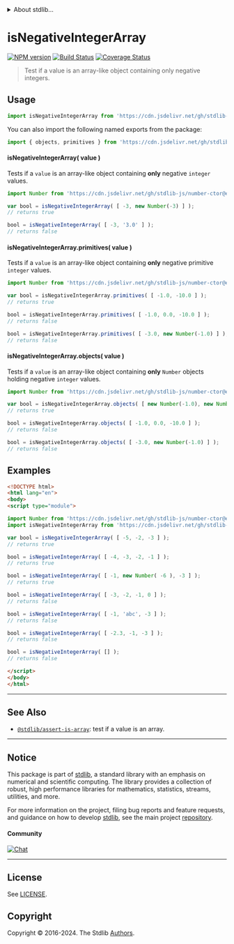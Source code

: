 <!--

@license Apache-2.0

Copyright (c) 2018 The Stdlib Authors.

Licensed under the Apache License, Version 2.0 (the "License");
you may not use this file except in compliance with the License.
You may obtain a copy of the License at

   http://www.apache.org/licenses/LICENSE-2.0

Unless required by applicable law or agreed to in writing, software
distributed under the License is distributed on an "AS IS" BASIS,
WITHOUT WARRANTIES OR CONDITIONS OF ANY KIND, either express or implied.
See the License for the specific language governing permissions and
limitations under the License.

-->


<details>
  <summary>
    About stdlib...
  </summary>
  <p>We believe in a future in which the web is a preferred environment for numerical computation. To help realize this future, we've built stdlib. stdlib is a standard library, with an emphasis on numerical and scientific computation, written in JavaScript (and C) for execution in browsers and in Node.js.</p>
  <p>The library is fully decomposable, being architected in such a way that you can swap out and mix and match APIs and functionality to cater to your exact preferences and use cases.</p>
  <p>When you use stdlib, you can be absolutely certain that you are using the most thorough, rigorous, well-written, studied, documented, tested, measured, and high-quality code out there.</p>
  <p>To join us in bringing numerical computing to the web, get started by checking us out on <a href="https://github.com/stdlib-js/stdlib">GitHub</a>, and please consider <a href="https://opencollective.com/stdlib">financially supporting stdlib</a>. We greatly appreciate your continued support!</p>
</details>

# isNegativeIntegerArray

[![NPM version][npm-image]][npm-url] [![Build Status][test-image]][test-url] [![Coverage Status][coverage-image]][coverage-url] <!-- [![dependencies][dependencies-image]][dependencies-url] -->

> Test if a value is an array-like object containing only negative integers.



<section class="usage">

## Usage

```javascript
import isNegativeIntegerArray from 'https://cdn.jsdelivr.net/gh/stdlib-js/assert-is-negative-integer-array@esm/index.mjs';
```

You can also import the following named exports from the package:

```javascript
import { objects, primitives } from 'https://cdn.jsdelivr.net/gh/stdlib-js/assert-is-negative-integer-array@esm/index.mjs';
```

#### isNegativeIntegerArray( value )

Tests if a `value` is an array-like object containing **only** negative `integer` values.

<!-- eslint-disable no-new-wrappers -->

```javascript
import Number from 'https://cdn.jsdelivr.net/gh/stdlib-js/number-ctor@esm/index.mjs';

var bool = isNegativeIntegerArray( [ -3, new Number(-3) ] );
// returns true

bool = isNegativeIntegerArray( [ -3, '3.0' ] );
// returns false
```

#### isNegativeIntegerArray.primitives( value )

Tests if a `value` is an array-like object containing **only** negative primitive `integer` values.

<!-- eslint-disable no-new-wrappers -->

```javascript
import Number from 'https://cdn.jsdelivr.net/gh/stdlib-js/number-ctor@esm/index.mjs';

var bool = isNegativeIntegerArray.primitives( [ -1.0, -10.0 ] );
// returns true

bool = isNegativeIntegerArray.primitives( [ -1.0, 0.0, -10.0 ] );
// returns false

bool = isNegativeIntegerArray.primitives( [ -3.0, new Number(-1.0) ] );
// returns false
```

#### isNegativeIntegerArray.objects( value )

Tests if a `value` is an array-like object containing **only** `Number` objects holding negative `integer` values.

<!-- eslint-disable no-new-wrappers, max-len -->

```javascript
import Number from 'https://cdn.jsdelivr.net/gh/stdlib-js/number-ctor@esm/index.mjs';

var bool = isNegativeIntegerArray.objects( [ new Number(-1.0), new Number(-10.0) ] );
// returns true

bool = isNegativeIntegerArray.objects( [ -1.0, 0.0, -10.0 ] );
// returns false

bool = isNegativeIntegerArray.objects( [ -3.0, new Number(-1.0) ] );
// returns false
```

</section>

<!-- /.usage -->

<section class="examples">

## Examples

<!-- eslint-disable no-new-wrappers -->

<!-- eslint no-undef: "error" -->

```html
<!DOCTYPE html>
<html lang="en">
<body>
<script type="module">

import Number from 'https://cdn.jsdelivr.net/gh/stdlib-js/number-ctor@esm/index.mjs';
import isNegativeIntegerArray from 'https://cdn.jsdelivr.net/gh/stdlib-js/assert-is-negative-integer-array@esm/index.mjs';

var bool = isNegativeIntegerArray( [ -5, -2, -3 ] );
// returns true

bool = isNegativeIntegerArray( [ -4, -3, -2, -1 ] );
// returns true

bool = isNegativeIntegerArray( [ -1, new Number( -6 ), -3 ] );
// returns true

bool = isNegativeIntegerArray( [ -3, -2, -1, 0 ] );
// returns false

bool = isNegativeIntegerArray( [ -1, 'abc', -3 ] );
// returns false

bool = isNegativeIntegerArray( [ -2.3, -1, -3 ] );
// returns false

bool = isNegativeIntegerArray( [] );
// returns false

</script>
</body>
</html>
```

</section>

<!-- /.examples -->

<!-- Section for related `stdlib` packages. Do not manually edit this section, as it is automatically populated. -->

<section class="related">

* * *

## See Also

-   <span class="package-name">[`@stdlib/assert-is-array`][@stdlib/assert/is-array]</span><span class="delimiter">: </span><span class="description">test if a value is an array.</span>

</section>

<!-- /.related -->

<!-- Section for all links. Make sure to keep an empty line after the `section` element and another before the `/section` close. -->


<section class="main-repo" >

* * *

## Notice

This package is part of [stdlib][stdlib], a standard library with an emphasis on numerical and scientific computing. The library provides a collection of robust, high performance libraries for mathematics, statistics, streams, utilities, and more.

For more information on the project, filing bug reports and feature requests, and guidance on how to develop [stdlib][stdlib], see the main project [repository][stdlib].

#### Community

[![Chat][chat-image]][chat-url]

---

## License

See [LICENSE][stdlib-license].


## Copyright

Copyright &copy; 2016-2024. The Stdlib [Authors][stdlib-authors].

</section>

<!-- /.stdlib -->

<!-- Section for all links. Make sure to keep an empty line after the `section` element and another before the `/section` close. -->

<section class="links">

[npm-image]: http://img.shields.io/npm/v/@stdlib/assert-is-negative-integer-array.svg
[npm-url]: https://npmjs.org/package/@stdlib/assert-is-negative-integer-array

[test-image]: https://github.com/stdlib-js/assert-is-negative-integer-array/actions/workflows/test.yml/badge.svg?branch=v0.2.0
[test-url]: https://github.com/stdlib-js/assert-is-negative-integer-array/actions/workflows/test.yml?query=branch:v0.2.0

[coverage-image]: https://img.shields.io/codecov/c/github/stdlib-js/assert-is-negative-integer-array/main.svg
[coverage-url]: https://codecov.io/github/stdlib-js/assert-is-negative-integer-array?branch=main

<!--

[dependencies-image]: https://img.shields.io/david/stdlib-js/assert-is-negative-integer-array.svg
[dependencies-url]: https://david-dm.org/stdlib-js/assert-is-negative-integer-array/main

-->

[chat-image]: https://img.shields.io/gitter/room/stdlib-js/stdlib.svg
[chat-url]: https://app.gitter.im/#/room/#stdlib-js_stdlib:gitter.im

[stdlib]: https://github.com/stdlib-js/stdlib

[stdlib-authors]: https://github.com/stdlib-js/stdlib/graphs/contributors

[umd]: https://github.com/umdjs/umd
[es-module]: https://developer.mozilla.org/en-US/docs/Web/JavaScript/Guide/Modules

[deno-url]: https://github.com/stdlib-js/assert-is-negative-integer-array/tree/deno
[deno-readme]: https://github.com/stdlib-js/assert-is-negative-integer-array/blob/deno/README.md
[umd-url]: https://github.com/stdlib-js/assert-is-negative-integer-array/tree/umd
[umd-readme]: https://github.com/stdlib-js/assert-is-negative-integer-array/blob/umd/README.md
[esm-url]: https://github.com/stdlib-js/assert-is-negative-integer-array/tree/esm
[esm-readme]: https://github.com/stdlib-js/assert-is-negative-integer-array/blob/esm/README.md
[branches-url]: https://github.com/stdlib-js/assert-is-negative-integer-array/blob/main/branches.md

[stdlib-license]: https://raw.githubusercontent.com/stdlib-js/assert-is-negative-integer-array/main/LICENSE

<!-- <related-links> -->

[@stdlib/assert/is-array]: https://github.com/stdlib-js/assert-is-array/tree/esm

<!-- </related-links> -->

</section>

<!-- /.links -->
